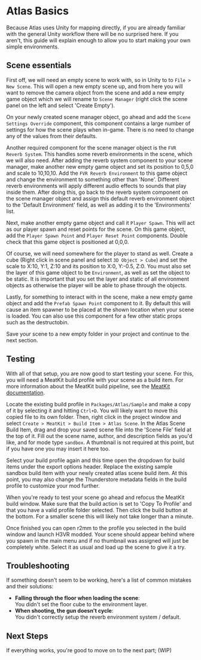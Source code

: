﻿# Atlas Basics
Because Atlas uses Unity for mapping directly, if you are already familiar with the general Unity workflow there will be no surprised here. If you aren't, this guide will explain enough to allow you to start making your own simple environments.

## Scene essentials
First off, we will need an empty scene to work with, so in Unity to to `File > New Scene`.
This will open a new empty scene up, and from here you will want to remove the camera object
from the scene and add a new empty game object which we will rename to `Scene Manager` (right
click the scene panel on the left and select 'Create Empty').

On your newly created scene manager object, go ahead and add the `Scene Settings Override`
component, this component contains a large number of settings for how the scene plays when
in-game. There is no need to change any of the values from their defaults.

Another required component for the scene manager object is the `FVR Reverb System`. This handles
some reverb environments in the scene, which we will also need. After adding the reverb system
component to your scene manager, make another new empty game object and set its position to 0,5,0
and scale to 10,10,10. Add the `FVR Reverb Environment` to this game object and change the environment
to something other than 'None'. Different reverb environments will apply different audio effects to
sounds that play inside them. After doing this, go back to the reverb system component on the scene
manager object and assign this default reverb environment object to the 'Default Environment' field,
as well as adding it to the 'Environments' list.

Next, make another empty game object and call it `Player Spawn`. This will act as our player
spawn and reset points for the scene. On this game object, add the `Player Spawn Point` and
`Player Reset Point` components. Double check that this game object is positioned at 0,0,0.

Of course, we will need somewhere for the player to stand as well. Create a cube (Right click
in scene panel and select `3D Object > Cube`) and set the scale to X:10, Y:1, Z:10 and its
position to X:0, Y:-0.5, Z:0. You must also set the layer of this game object to be `Environment`,
as well as set the object to be static. It is important that you set the layer and static of all
environment objects as otherwise the player will be able to phase through the objects.

Lastly, for something to interact with in the scene, make a new empty game object and add the
`Prefab Spawn Point` component to it. By default this will cause an item spawner to be placed
at the shown location when your scene is loaded. You can also use this component for a few other
static props such as the destructobin.

Save your scene to a new empty folder in your project and continue to the next section.

## Testing
With all of that setup, you are now good to start testing your scene. For this, you will need a
MeatKit build profile with your scene as a build item. For more information about the MeatKit build
pipeline, see the [MeatKit documentation](../../../meatkit/intro.md).

Locate the existing build profile in `Packages/Atlas/Sample` and make a copy of it by selecting it
and hitting `Ctrl+D`. You will likely want to move this copied file to its own folder. Then, right
click in the project window and select `Create > MeatKit > Build Item > Atlas Scene`. In the Atlas
Scene Build Item, drag and drop your saved scene file into the 'Scene File' field at the top of it.
Fill out the scene name, author, and description fields as you'd like, and for mode type `sandbox`.
A thumbnail is not required at this point, but if you have one you may insert it here too. 

Select your build profile again and this time open the dropdown for build items under the export
options header. Replace the existing sample sandbox build item with your newly created atlas scene
build item. At this point, you may also change the Thunderstore metadata fields in the build profile
to customize your mod further.

When you're ready to test your scene go ahead and refocus the MeatKit build window. Make sure that
the build action is set to 'Copy To Profile' and that you have a valid profile folder selected. Then
click the build button at the bottom. For a smaller scene this will likely not take longer than a minute.

Once finished you can open r2mm to the profile you selected in the build window and launch H3VR modded.
Your scene should appear behind where you spawn in the main menu and if no thumbnail was assigned will
just be completely white. Select it as usual and load up the scene to give it a try.

## Troubleshooting
If something doesn't seem to be working, here's a list of common mistakes and their solutions:
* **Falling through the floor when loading the scene**:  
  You didn't set the floor cube to the environment layer.
* **When shooting, the gun doesn't cycle**:  
  You didn't correctly setup the reverb environment system / default.

## Next Steps
If everything works, you're good to move on to the next part; (WIP)
